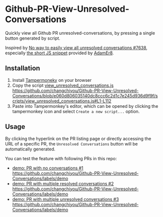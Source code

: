 # Github-PR-View-Unresolved-Conversations

Quickly view all Github PR unresolved-conversations, by pressing a single button generated by script.

Inspired by [No way to easily view all unresolved conversations #7638](https://github.com/orgs/community/discussions/7638), especially [the short JS snippet](https://github.com/orgs/community/discussions/7638#discussioncomment-3083505) provided by [AdamEr8](https://github.com/AdamEr8).

## Installation

1. Install [Tampermoneky](https://chrome.google.com/webstore/detail/tampermonkey/dhdgffkkebhmkfjojejmpbldmpobfkfo) on your browser
2. Copy the script [view_unresolved_conversations.js](/scripts/view_unresolved_conversations.js)
   https://github.com/changchiyou/Github-PR-View-Unresolved-Conversations/blob/e060d806035140dc8ccc6c2d1c7e245d936d9f9f/scripts/view_unresolved_conversations.js#L1-L112
3. Paste into Tampermonkey's editor, which can be opened by clicking the tampermonkey icon and select `Create a new script...` option.

## Usage

By clicking the hyperlink on the PR listing page or directly accessing the URL of a specific PR, the `Unresolved Conversations` button will be automatically generated.

You can test the feature with following PRs in this repo:

- [demo: PR with no conversations #1](https://github.com/changchiyou/Github-PR-View-Unresolved-Conversations/pull/1) https://github.com/changchiyou/Github-PR-View-Unresolved-Conversations/labels/demo
- [demo: PR with multiple resolved conversations #2](https://github.com/changchiyou/Github-PR-View-Unresolved-Conversations/pull/2) https://github.com/changchiyou/Github-PR-View-Unresolved-Conversations/labels/demo
- [demo: PR with multiple unresolved conversations #3](https://github.com/changchiyou/Github-PR-View-Unresolved-Conversations/pull/3) https://github.com/changchiyou/Github-PR-View-Unresolved-Conversations/labels/demo
